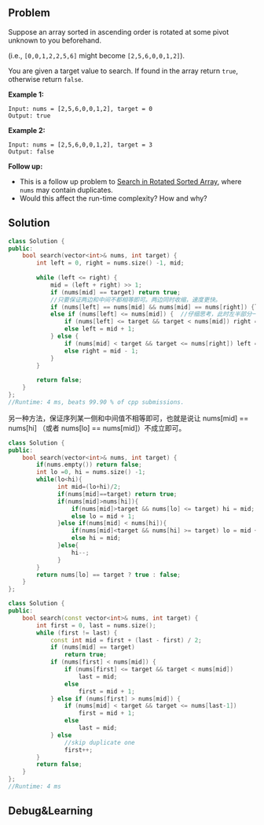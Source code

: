 ## Problem

Suppose an array sorted in ascending order is rotated at some pivot unknown to you beforehand.

(i.e., `[0,0,1,2,2,5,6]` might become `[2,5,6,0,0,1,2]`).

You are given a target value to search. If found in the array return `true`, otherwise return `false`.

**Example 1:**

```
Input: nums = [2,5,6,0,0,1,2], target = 0
Output: true
```

**Example 2:**

```
Input: nums = [2,5,6,0,0,1,2], target = 3
Output: false
```

**Follow up:**

- This is a follow up problem to [Search in Rotated Sorted Array](https://leetcode.com/problems/search-in-rotated-sorted-array/description/), where `nums` may contain duplicates.
- Would this affect the run-time complexity? How and why?



## Solution

```cpp
class Solution {
public:
    bool search(vector<int>& nums, int target) {
        int left = 0, right = nums.size() -1, mid;
        
        while (left <= right) {
            mid = (left + right) >> 1;
            if (nums[mid] == target) return true;
            //只要保证两边和中间不都相等即可。两边同时收缩，速度更快。
            if (nums[left] == nums[mid] && nums[mid] == nums[right]) {left++; right--;}
            else if (nums[left] <= nums[mid]) {  //仔细思考，此时左半部分一定是非严格递增的
                if (nums[left] <= target && target < nums[mid]) right = mid - 1;
                else left = mid + 1;
            } else {
                if (nums[mid] < target && target <= nums[right]) left = mid + 1;
                else right = mid - 1;
            }
        }
        
        return false;
    }
};
//Runtime: 4 ms, beats 99.90 % of cpp submissions.
```

另一种方法，保证序列某一侧和中间值不相等即可，也就是说让 nums[mid] == nums[hi] （或者 nums[lo] == nums[mid]）不成立即可。

```cpp
class Solution {
public:
    bool search(vector<int>& nums, int target) {
        if(nums.empty()) return false;
        int lo =0, hi = nums.size() -1;
        while(lo<hi){
              int mid=(lo+hi)/2;
              if(nums[mid]==target) return true;
              if(nums[mid]>nums[hi]){
                  if(nums[mid]>target && nums[lo] <= target) hi = mid;
                  else lo = mid + 1;
              }else if(nums[mid] < nums[hi]){
                  if(nums[mid]<target && nums[hi] >= target) lo = mid + 1;
                  else hi = mid;
              }else{
                  hi--;
              }
        }
        return nums[lo] == target ? true : false;
    }
};
```

```cpp
class Solution {
public:
    bool search(const vector<int>& nums, int target) {
        int first = 0, last = nums.size();
        while (first != last) {
            const int mid = first + (last - first) / 2;
            if (nums[mid] == target)
                return true;
            if (nums[first] < nums[mid]) {
                if (nums[first] <= target && target < nums[mid])
                    last = mid;
                else
                    first = mid + 1;
            } else if (nums[first] > nums[mid]) {
                if (nums[mid] < target && target <= nums[last-1])
                    first = mid + 1;
                else
                    last = mid;
            } else
                //skip duplicate one
                first++;
        }
        return false;
    }
};
//Runtime: 4 ms
```



## Debug&Learning




